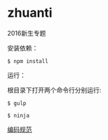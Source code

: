 # zhuanti

2016新生专题

安装依赖：

`$ npm install`

运行：

根目录下打开两个命令行分别运行:

`$ gulp`

`$ ninja`

[编码规范](https://github.com/fex-team/styleguide)
